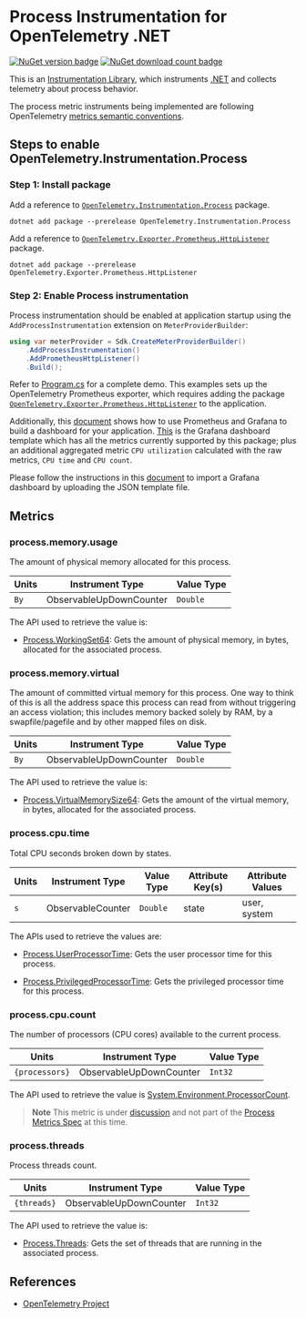 # Process Instrumentation for OpenTelemetry .NET

[![NuGet version badge](https://img.shields.io/nuget/v/OpenTelemetry.Instrumentation.Process)](https://www.nuget.org/packages/OpenTelemetry.Instrumentation.Process)
[![NuGet download count badge](https://img.shields.io/nuget/dt/OpenTelemetry.Instrumentation.Process)](https://www.nuget.org/packages/OpenTelemetry.Instrumentation.Process)

This is an [Instrumentation
Library](https://github.com/open-telemetry/opentelemetry-specification/blob/main/specification/glossary.md#instrumentation-library),
which instruments [.NET](https://docs.microsoft.com/dotnet) and collects
telemetry about process behavior.

The process metric instruments being implemented are following OpenTelemetry
[metrics semantic
conventions](https://github.com/open-telemetry/opentelemetry-specification/blob/main/specification/metrics/semantic_conventions/process-metrics.md#metric-instruments).

## Steps to enable OpenTelemetry.Instrumentation.Process

### Step 1: Install package

Add a reference to
[`OpenTelemetry.Instrumentation.Process`](https://www.nuget.org/packages/OpenTelemetry.Instrumentation.Process)
package.

```shell
dotnet add package --prerelease OpenTelemetry.Instrumentation.Process
```

Add a reference to
[`OpenTelemetry.Exporter.Prometheus.HttpListener`](https://www.nuget.org/packages/OpenTelemetry.Exporter.Prometheus.HttpListener)
package.

```shell
dotnet add package --prerelease OpenTelemetry.Exporter.Prometheus.HttpListener
```

### Step 2: Enable Process instrumentation

Process instrumentation should be enabled at application startup using the
`AddProcessInstrumentation` extension on `MeterProviderBuilder`:

```csharp
using var meterProvider = Sdk.CreateMeterProviderBuilder()
    .AddProcessInstrumentation()
    .AddPrometheusHttpListener()
    .Build();
```

Refer to [Program.cs](../../examples/process-instrumentation/Program.cs) for a
complete demo. This examples sets up the OpenTelemetry Prometheus exporter,
which requires adding the package
[`OpenTelemetry.Exporter.Prometheus.HttpListener`](https://github.com/open-telemetry/opentelemetry-dotnet/blob/main/src/OpenTelemetry.Exporter.Prometheus.HttpListener/README.md)
to the application.

Additionally, this
[document](https://github.com/open-telemetry/opentelemetry-dotnet/blob/main/docs/metrics/getting-started-prometheus-grafana/README.md)
shows how to use Prometheus and Grafana to build a dashboard for your
application.
[This](../../examples/process-instrumentation/process-instrumentation-grafana-dashboard-sample.json)
is the Grafana dashboard template which has all the metrics currently supported
by this package; plus an additional aggregated metric `CPU utilization`
calculated with the raw metrics, `CPU time` and `CPU count`.

Please follow the instructions in this
[document](https://grafana.com/docs/grafana/v9.0/dashboards/export-import/) to
import a Grafana dashboard by uploading the JSON template file.

## Metrics

### process.memory.usage

The amount of physical memory allocated for this process.

| Units | Instrument Type         | Value Type |
|-------|-------------------------|------------|
| `By`  | ObservableUpDownCounter | `Double`   |

The API used to retrieve the value is:

* [Process.WorkingSet64](https://learn.microsoft.com/dotnet/api/system.diagnostics.process.workingset64):
Gets the amount of physical memory, in bytes, allocated for the associated
process.

### process.memory.virtual

The amount of committed virtual memory for this process. One way to think of
this is all the address space this process can read from without triggering an
access violation; this includes memory backed solely by RAM, by a
swapfile/pagefile and by other mapped files on disk.

| Units | Instrument Type         | Value Type |
|-------|-------------------------|------------|
|  `By` | ObservableUpDownCounter | `Double`   |

The API used to retrieve the value is:

* [Process.VirtualMemorySize64](https://learn.microsoft.com/dotnet/api/system.diagnostics.process.virtualmemorysize64):
Gets the amount of the virtual memory, in bytes, allocated for the associated
process.

### process.cpu.time

Total CPU seconds broken down by states.

| Units | Instrument Type   | Value Type | Attribute Key(s) | Attribute Values |
|-------|-------------------|------------|------------------|------------------|
|  `s`  | ObservableCounter | `Double`   | state            | user, system     |

The APIs used to retrieve the values are:

* [Process.UserProcessorTime](https://learn.microsoft.com/dotnet/api/system.diagnostics.process.userprocessortime):
Gets the user processor time for this process.

* [Process.PrivilegedProcessorTime](https://learn.microsoft.com/dotnet/api/system.diagnostics.process.privilegedprocessortime):
Gets the privileged processor time for this process.

### process.cpu.count

The number of processors (CPU cores) available to the current process.

| Units         | Instrument Type         | Value Type |
|---------------|-------------------------|------------|
| `{processors}`| ObservableUpDownCounter | `Int32`    |

The API used to retrieve the value is
[System.Environment.ProcessorCount](https://learn.microsoft.com/dotnet/api/system.environment.processorcount).

> **Note** This metric is under
> [discussion](https://github.com/open-telemetry/opentelemetry-specification/issues/3200)
and not part of the [Process Metrics
Spec](https://github.com/open-telemetry/opentelemetry-specification/blob/main/specification/metrics/semantic_conventions/process-metrics.md)
at this time.

### process.threads

Process threads count.

| Units      | Instrument Type         | Value Type |
|------------|-------------------------|------------|
| `{threads}`| ObservableUpDownCounter | `Int32`    |

The API used to retrieve the value is:

* [Process.Threads](https://learn.microsoft.com/dotnet/api/system.diagnostics.process.threads):
Gets the set of threads that are running in the associated process.

## References

* [OpenTelemetry Project](https://opentelemetry.io/)
